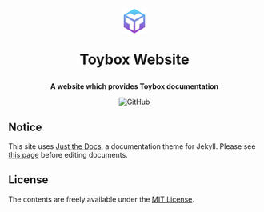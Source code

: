 <p align="center">
    <h1 align="center">
        <img src="https://raw.githubusercontent.com/project-toybox/toybox-assets/main/images/toybox-icon.png" width="50" height="50">
        <p>Toybox Website</p>
    </h1>
    <p align="center"><b>A website which provides Toybox documentation</b></p>
    <p align="center">
        <img alt="GitHub" src="https://img.shields.io/github/license/project-toybox/toybox-website">
    </p>
</p>

## Notice
This site uses [Just the Docs](https://github.com/just-the-docs/just-the-docs), a documentation theme for Jekyll. Please see [this page](https://just-the-docs.github.io/just-the-docs) before editing documents.

## License
The contents are freely available under the [MIT License](http://opensource.org/licenses/MIT).
